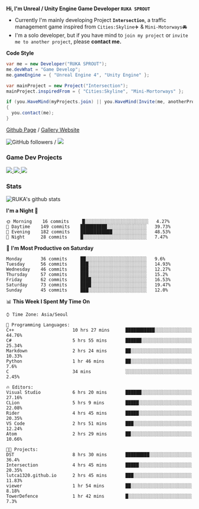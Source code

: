 **Hi, I'm Unreal / Unity Engine Game Developer `RUKA SPROUT`**

- Currently I'm mainly developing Project **`Intersection`**, a traffic management game inspired from `Cities:Skyline`✈️ & `Mini-Motorways`🚘
- I'm a solo developer, but if you have mind to `join my project` or `invite me to another project`, please **contact me.**

**Code Style**

```csharp
var me = new Developer("RUKA SPROUT");
me.devWhat = "Game Develop";
me.gameEngine = { "Unreal Engine 4", "Unity Engine" };
```

```csharp
var mainProject = new Project("Intersection");
mainProject.inspiredFrom = { "Cities:Skyline", "Mini-Mortorways" };

if (you.HaveMind(myProjects.join) || you.HaveMind(Invite(me, anotherProject)))
{
  you.contact(me);
}
```

[Github Page](https://lutca1320.github.io/) / [Gallery Website](https://rukasp.xyz/)

![GitHub followers](https://img.shields.io/github/followers/lutca1320?label=Follow&style=social) / [![](https://img.shields.io/badge/Gmail-lutca1320%40gmail.com-blue)](mailto:lutca1320@gmail.com)

### Game Dev Projects

<a href="https://github.com/lutca1320/Intersection">
  <img src="https://github-readme-stats.vercel.app/api/pin/?username=lutca1320&repo=Intersection" />
</a>
<a href="https://github.com/lutca1320/Reversi">
  <img src="https://github-readme-stats.vercel.app/api/pin/?username=lutca1320&repo=Reversi" />
</a>
<a href="https://github.com/lutca1320/Together">
  <img src="https://github-readme-stats.vercel.app/api/pin/?username=lutca1320&repo=Together" />
</a>


### Stats

![RUKA's github stats](https://github-readme-stats.vercel.app/api?username=lutca1320&show_icons=true&include_all_commits=true&count_private=true&hide=contribs,prs)

<!--START_SECTION:waka-->
**I'm a Night 🦉** 

```text
🌞 Morning    16 commits     █░░░░░░░░░░░░░░░░░░░░░░░░   4.27% 
🌆 Daytime    149 commits    ██████████░░░░░░░░░░░░░░░   39.73% 
🌃 Evening    182 commits    ████████████░░░░░░░░░░░░░   48.53% 
🌙 Night      28 commits     █░░░░░░░░░░░░░░░░░░░░░░░░   7.47%

```
📅 **I'm Most Productive on Saturday** 

```text
Monday       36 commits     ██░░░░░░░░░░░░░░░░░░░░░░░   9.6% 
Tuesday      56 commits     ███░░░░░░░░░░░░░░░░░░░░░░   14.93% 
Wednesday    46 commits     ███░░░░░░░░░░░░░░░░░░░░░░   12.27% 
Thursday     57 commits     ███░░░░░░░░░░░░░░░░░░░░░░   15.2% 
Friday       62 commits     ████░░░░░░░░░░░░░░░░░░░░░   16.53% 
Saturday     73 commits     ████░░░░░░░░░░░░░░░░░░░░░   19.47% 
Sunday       45 commits     ███░░░░░░░░░░░░░░░░░░░░░░   12.0%

```


📊 **This Week I Spent My Time On** 

```text
⌚︎ Time Zone: Asia/Seoul

💬 Programming Languages: 
C++                      10 hrs 27 mins      ███████████░░░░░░░░░░░░░░   44.76% 
C#                       5 hrs 55 mins       ██████░░░░░░░░░░░░░░░░░░░   25.34% 
Markdown                 2 hrs 24 mins       ██░░░░░░░░░░░░░░░░░░░░░░░   10.33% 
Python                   1 hr 46 mins        ██░░░░░░░░░░░░░░░░░░░░░░░   7.6% 
C                        34 mins             ░░░░░░░░░░░░░░░░░░░░░░░░░   2.45%

🔥 Editors: 
Visual Studio            6 hrs 20 mins       ██████░░░░░░░░░░░░░░░░░░░   27.16% 
CLion                    5 hrs 9 mins        █████░░░░░░░░░░░░░░░░░░░░   22.08% 
Rider                    4 hrs 45 mins       █████░░░░░░░░░░░░░░░░░░░░   20.35% 
VS Code                  2 hrs 51 mins       ███░░░░░░░░░░░░░░░░░░░░░░   12.24% 
Atom                     2 hrs 29 mins       ██░░░░░░░░░░░░░░░░░░░░░░░   10.66%

🐱‍💻 Projects: 
DST                      8 hrs 30 mins       █████████░░░░░░░░░░░░░░░░   36.4% 
Intersection             4 hrs 45 mins       █████░░░░░░░░░░░░░░░░░░░░   20.35% 
lutca1320.github.io      2 hrs 45 mins       ███░░░░░░░░░░░░░░░░░░░░░░   11.83% 
viewer                   1 hr 54 mins        ██░░░░░░░░░░░░░░░░░░░░░░░   8.18% 
TowerDefence             1 hr 42 mins        █░░░░░░░░░░░░░░░░░░░░░░░░   7.3%

```


<!--END_SECTION:waka-->
